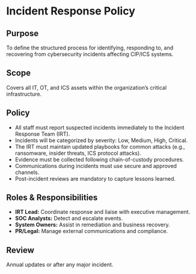 # Incident Response Policy

## Purpose
To define the structured process for identifying, responding to, and recovering from cybersecurity incidents affecting CIP/ICS systems.

## Scope
Covers all IT, OT, and ICS assets within the organization’s critical infrastructure.

## Policy
- All staff must report suspected incidents immediately to the Incident Response Team (IRT).
- Incidents will be categorized by severity: Low, Medium, High, Critical.
- The IRT must maintain updated playbooks for common attacks (e.g., ransomware, insider threats, ICS protocol attacks).
- Evidence must be collected following chain-of-custody procedures.
- Communications during incidents must use secure and approved channels.
- Post-incident reviews are mandatory to capture lessons learned.

## Roles & Responsibilities
- **IRT Lead:** Coordinate response and liaise with executive management.
- **SOC Analysts:** Detect and escalate events.
- **System Owners:** Assist in remediation and business recovery.
- **PR/Legal:** Manage external communications and compliance.

## Review
Annual updates or after any major incident.
